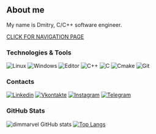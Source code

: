 ## About me
My name is Dmitry, C/C++ software engineer.

[CLICK FOR NAVIGATION PAGE](https://github.com/dimmarvel/education)

### Technologies & Tools
![Linux](https://img.shields.io/badge/OS-Linux-42aaff?style=flat-square&logo=linux&logoColor=ffffff)
![Windows](https://img.shields.io/badge/OS-Windows-42aaff?style=flat-square&logo=Windows&logoColor=ffffff)
![Editor](https://img.shields.io/badge/Editor-Clion-42aaff?style=flat-square&logo=jetbrains&logoColor=ffffff)
![C++](https://img.shields.io/badge/Code-C++-42aaff?style=flat-square&logo=C%2b%2b&logoColor=ffffff)
![C](https://img.shields.io/badge/Code-C-42aaff?style=flat-square&logo=C&logoColor=ffffff)
![Cmake](https://img.shields.io/badge/Build-Cmake-42aaff?style=flat-square&logo=cmake&logoColor=ffffff)
![Git](https://img.shields.io/badge/Git-Git-42aaff?style=flat-square&logo=git&logoColor=ffffff)

### Сontacts
[![Linkedin](https://img.shields.io/badge/-Linkedin-42aaff?style=flat-square&logo=linkedin&logoColor=ffffff)](https://www.linkedin.com/in/dmitry-matyukhov-94a438185/)
[![Vkontakte](https://img.shields.io/badge/-ВК-42aaff?style=flat-square&logo=Vk&logoColor=ffffff)](https://vk.com/yadefault)
[![Instagram](https://img.shields.io/badge/-Instagram-42aaff?style=flat-square&logo=Instagram&logoColor=ffffff)](https://www.instagram.com/lbsmart/)
[![Telegram](https://img.shields.io/badge/-Telegram-42aaff?style=flat-square&logo=Telegram&logoColor=ffffff)](https://t.me/yadefaults)

### GitHub Stats
![dimmarvel GitHub stats](https://github-readme-stats.vercel.app/api?username=dimmarvel&hide=contribs,prs,issues&show_icons=true&theme=dark) [![Top Langs](https://github-readme-stats.vercel.app/api/top-langs/?username=dimmarvel&layout=compact&theme=dark)](https://github.com/dimmarvel/github-readme-stats)
